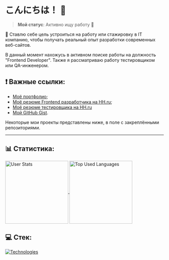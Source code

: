 # こんにちは！ 👋

> __Мой статус__: Активно ищу работу 👀

📝 Ставлю себе цель устроиться на работу или стажировку в IT компанию, чтобы получать реальный опыт разработки современных веб-сайтов.

В данный момент нахожусь в активном поиске работы на должность "Frontend Developer". Также я рассматриваю работу тестировщиком или QA-инженером.

## ❗ Важные ссылки:
- [Моё портфолио](https://nico-kun123.github.io/Portfolio/);
- [Моё резюме Frontend разработчика на HH.ru](https://krasnoyarsk.hh.ru/resume/62dedceaff0c831a7f0039ed1f3379466d4f53);
- [Моё резюме тестировщика на HH.ru](https://hh.ru/resume/b1d0d068ff0cb9b6c90039ed1f336153683471)
- [Мой GitHub Gist](https://gist.github.com/Nico-kun123).

Некоторые мои проекты представлены ниже, в поле с закреплёнными репозиториями.

<!--
## 📙 Стек:

![JavaScript](https://img.shields.io/badge/JavaScript-ES6-yellow?logo=javascript)
![CSS](https://img.shields.io/badge/CSS-3-blue)
![HTML](https://img.shields.io/badge/HTML-5-orange)
![Vue.js](https://img.shields.io/badge/Vue.js-Vue%202,%20Vue%203-brightgreen)
![SASS](https://img.shields.io/badge/SASS-SCSS-pink?logo=sass)
![Vite.js](https://img.shields.io/badge/Vite.js-black?logo=vite)
-->

---

## 📊 Статистика:

<a href="https://github.com/anuraghazra/github-readme-stats">
  <img alt="User Stats" height=200 align="center" src="https://github-readme-stats.vercel.app/api?username=Nico-kun123&show_icons=true&locale=en&langs_count=8)" />
</a>
<a href="https://github.com/anuraghazra/convoychat">
  <img alt="Top Used Languages" height=200 align="center" src="https://github-readme-stats.vercel.app/api/top-langs?username=Nico-kun123&layout=compact&langs_count=8&card_width=320" />
</a>

## 💻 Стек:

<a href="https://skillicons.dev">
  <img alt="Technologies" src="https://skillicons.dev/icons?i=html,css,js,ts,git,scss,vue,vite" />
</a>

<!--
📚 Frameworks, Platforms and Libraries:

![HTML5](https://img.shields.io/badge/html5-%23E34F26.svg?style=for-the-badge&logo=html5&logoColor=white)
![CSS3](https://img.shields.io/badge/css3-%231572B6.svg?style=for-the-badge&logo=css3&logoColor=white)
![JavaScript](https://img.shields.io/badge/javascript-%23323330.svg?style=for-the-badge&logo=javascript&logoColor=%23F7DF1E)
![Git](https://img.shields.io/badge/git-%23F05033.svg?style=for-the-badge&logo=git&logoColor=white)
![TypeScript](https://img.shields.io/badge/typescript-%23007ACC.svg?style=for-the-badge&logo=typescript&logoColor=white)
![Vue.js](https://img.shields.io/badge/vuejs-%2335495e.svg?style=for-the-badge&logo=vuedotjs&logoColor=%234FC08D)
![Nuxtjs](https://img.shields.io/badge/Nuxt-002E3B?style=for-the-badge&logo=nuxtdotjs&logoColor=#00DC82)
![Vite](https://img.shields.io/badge/vite-%23646CFF.svg?style=for-the-badge&logo=vite&logoColor=white)
![Jest](https://img.shields.io/badge/-jest-%23C21325?style=for-the-badge&logo=jest&logoColor=white)
![Visual Studio Code](https://img.shields.io/badge/Visual%20Studio%20Code-0078d7.svg?style=for-the-badge&logo=visual-studio-code&logoColor=white)
-->

<!--
**Nico-kun123/Nico-kun123** is a ✨ _special_ ✨ repository because its `README.md` (this file) appears on your GitHub profile.

Here are some ideas to get you started:

- 🔭 I’m currently working on ...
- 🌱 I’m currently learning ...
- 👯 I’m looking to collaborate on ...
- 🤔 I’m looking for help with ...
- 💬 Ask me about ...
- 📫 How to reach me: ...
- 😄 Pronouns: ...
- ⚡ Fun fact: ...
-->
